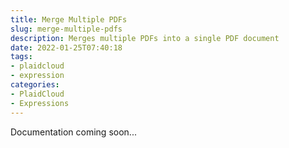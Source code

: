 ```yaml
---
title: Merge Multiple PDFs
slug: merge-multiple-pdfs
description: Merges multiple PDFs into a single PDF document
date: 2022-01-25T07:40:18
tags:
- plaidcloud
- expression
categories:
- PlaidCloud
- Expressions
---
```



Documentation coming soon...

